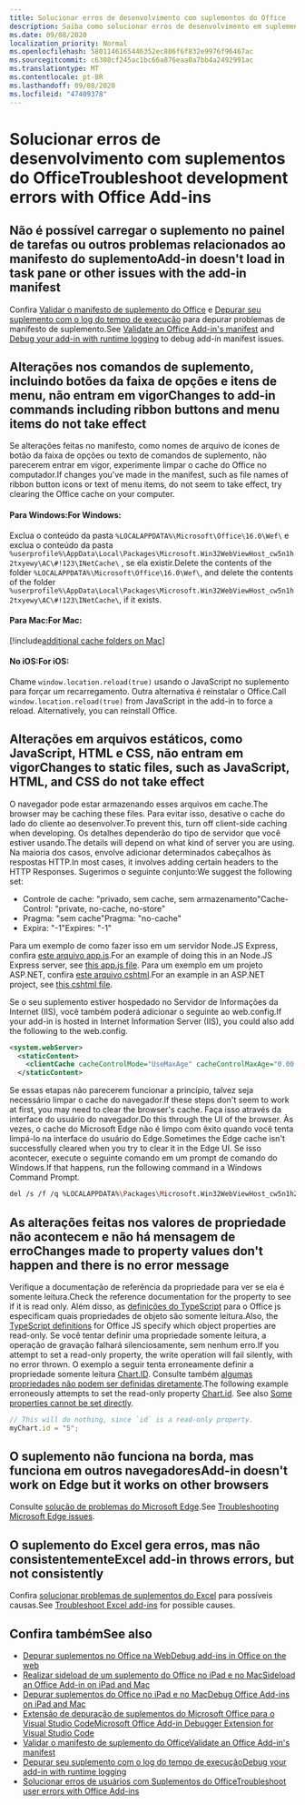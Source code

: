 ```yaml
---
title: Solucionar erros de desenvolvimento com suplementos do Office
description: Saiba como solucionar erros de desenvolvimento em suplementos do Office.
ms.date: 09/08/2020
localization_priority: Normal
ms.openlocfilehash: 5801146165446352ec806f6f832e9976f96467ac
ms.sourcegitcommit: c6308cf245ac1bc66a876eaa0a7bb4a2492991ac
ms.translationtype: MT
ms.contentlocale: pt-BR
ms.lasthandoff: 09/08/2020
ms.locfileid: "47409378"
---
```

# <a name="troubleshoot-development-errors-with-office-add-ins"></a><span data-ttu-id="22ac2-103">Solucionar erros de desenvolvimento com suplementos do Office</span><span class="sxs-lookup"><span data-stu-id="22ac2-103">Troubleshoot development errors with Office Add-ins</span></span>

## <a name="add-in-doesnt-load-in-task-pane-or-other-issues-with-the-add-in-manifest"></a><span data-ttu-id="22ac2-104">Não é possível carregar o suplemento no painel de tarefas ou outros problemas relacionados ao manifesto do suplemento</span><span class="sxs-lookup"><span data-stu-id="22ac2-104">Add-in doesn't load in task pane or other issues with the add-in manifest</span></span>

<span data-ttu-id="22ac2-105">Confira [Validar o manifesto de suplemento do Office](troubleshoot-manifest.md) e [Depurar seu suplemento com o log do tempo de execução](runtime-logging.md) para depurar problemas de manifesto de suplemento.</span><span class="sxs-lookup"><span data-stu-id="22ac2-105">See [Validate an Office Add-in's manifest](troubleshoot-manifest.md) and [Debug your add-in with runtime logging](runtime-logging.md) to debug add-in manifest issues.</span></span>

## <a name="changes-to-add-in-commands-including-ribbon-buttons-and-menu-items-do-not-take-effect"></a><span data-ttu-id="22ac2-106">Alterações nos comandos de suplemento, incluindo botões da faixa de opções e itens de menu, não entram em vigor</span><span class="sxs-lookup"><span data-stu-id="22ac2-106">Changes to add-in commands including ribbon buttons and menu items do not take effect</span></span>

<span data-ttu-id="22ac2-107">Se alterações feitas no manifesto, como nomes de arquivo de ícones de botão da faixa de opções ou texto de comandos de suplemento, não parecerem entrar em vigor, experimente limpar o cache do Office no computador.</span><span class="sxs-lookup"><span data-stu-id="22ac2-107">If changes you've made in the manifest, such as file names of ribbon button icons or text of menu items, do not seem to take effect, try clearing the Office cache on your computer.</span></span> 

#### <a name="for-windows"></a><span data-ttu-id="22ac2-108">Para Windows:</span><span class="sxs-lookup"><span data-stu-id="22ac2-108">For Windows:</span></span>

<span data-ttu-id="22ac2-109">Exclua o conteúdo da pasta `%LOCALAPPDATA%\Microsoft\Office\16.0\Wef\` e exclua o conteúdo da pasta `%userprofile%\AppData\Local\Packages\Microsoft.Win32WebViewHost_cw5n1h2txyewy\AC\#!123\INetCache\` , se ela existir.</span><span class="sxs-lookup"><span data-stu-id="22ac2-109">Delete the contents of the folder `%LOCALAPPDATA%\Microsoft\Office\16.0\Wef\`, and delete the contents of the folder `%userprofile%\AppData\Local\Packages\Microsoft.Win32WebViewHost_cw5n1h2txyewy\AC\#!123\INetCache\`, if it exists.</span></span>

#### <a name="for-mac"></a><span data-ttu-id="22ac2-110">Para Mac:</span><span class="sxs-lookup"><span data-stu-id="22ac2-110">For Mac:</span></span>

[!include[additional cache folders on Mac](../includes/mac-cache-folders.md)]

#### <a name="for-ios"></a><span data-ttu-id="22ac2-111">No iOS:</span><span class="sxs-lookup"><span data-stu-id="22ac2-111">For iOS:</span></span>
<span data-ttu-id="22ac2-p101">Chame `window.location.reload(true)` usando o JavaScript no suplemento para forçar um recarregamento. Outra alternativa é reinstalar o Office.</span><span class="sxs-lookup"><span data-stu-id="22ac2-p101">Call `window.location.reload(true)` from JavaScript in the add-in to force a reload. Alternatively, you can reinstall Office.</span></span>

## <a name="changes-to-static-files-such-as-javascript-html-and-css-do-not-take-effect"></a><span data-ttu-id="22ac2-114">Alterações em arquivos estáticos, como JavaScript, HTML e CSS, não entram em vigor</span><span class="sxs-lookup"><span data-stu-id="22ac2-114">Changes to static files, such as JavaScript, HTML, and CSS do not take effect</span></span>

<span data-ttu-id="22ac2-115">O navegador pode estar armazenando esses arquivos em cache.</span><span class="sxs-lookup"><span data-stu-id="22ac2-115">The browser may be caching these files.</span></span> <span data-ttu-id="22ac2-116">Para evitar isso, desative o cache do lado do cliente ao desenvolver.</span><span class="sxs-lookup"><span data-stu-id="22ac2-116">To prevent this, turn off client-side caching when developing.</span></span> <span data-ttu-id="22ac2-117">Os detalhes dependerão do tipo de servidor que você estiver usando.</span><span class="sxs-lookup"><span data-stu-id="22ac2-117">The details will depend on what kind of server you are using.</span></span> <span data-ttu-id="22ac2-118">Na maioria dos casos, envolve adicionar determinados cabeçalhos às respostas HTTP.</span><span class="sxs-lookup"><span data-stu-id="22ac2-118">In most cases, it involves adding certain headers to the HTTP Responses.</span></span> <span data-ttu-id="22ac2-119">Sugerimos o seguinte conjunto:</span><span class="sxs-lookup"><span data-stu-id="22ac2-119">We suggest the following set:</span></span>

- <span data-ttu-id="22ac2-120">Controle de cache: "privado, sem cache, sem armazenamento"</span><span class="sxs-lookup"><span data-stu-id="22ac2-120">Cache-Control: "private, no-cache, no-store"</span></span>
- <span data-ttu-id="22ac2-121">Pragma: "sem cache"</span><span class="sxs-lookup"><span data-stu-id="22ac2-121">Pragma: "no-cache"</span></span>
- <span data-ttu-id="22ac2-122">Expira: "-1"</span><span class="sxs-lookup"><span data-stu-id="22ac2-122">Expires: "-1"</span></span>

<span data-ttu-id="22ac2-123">Para um exemplo de como fazer isso em um servidor Node.JS Express, confira [este arquivo app.js](https://github.com/OfficeDev/Office-Add-in-NodeJS-SSO/blob/master/Complete/app.js).</span><span class="sxs-lookup"><span data-stu-id="22ac2-123">For an example of doing this in an Node.JS Express server, see [this app.js file](https://github.com/OfficeDev/Office-Add-in-NodeJS-SSO/blob/master/Complete/app.js).</span></span> <span data-ttu-id="22ac2-124">Para um exemplo em um projeto ASP.NET, confira [este arquivo cshtml](https://github.com/OfficeDev/Office-Add-in-ASPNET-SSO/blob/master/Complete/Office-Add-in-ASPNET-SSO-WebAPI/Views/Shared/_Layout.cshtml).</span><span class="sxs-lookup"><span data-stu-id="22ac2-124">For an example in an ASP.NET project, see [this cshtml file](https://github.com/OfficeDev/Office-Add-in-ASPNET-SSO/blob/master/Complete/Office-Add-in-ASPNET-SSO-WebAPI/Views/Shared/_Layout.cshtml).</span></span>

<span data-ttu-id="22ac2-125">Se o seu suplemento estiver hospedado no Servidor de Informações da Internet (IIS), você também poderá adicionar o seguinte ao web.config.</span><span class="sxs-lookup"><span data-stu-id="22ac2-125">If your add-in is hosted in Internet Information Server (IIS), you could also add the following to the web.config.</span></span>

```xml
<system.webServer>
  <staticContent>
    <clientCache cacheControlMode="UseMaxAge" cacheControlMaxAge="0.00:00:00" cacheControlCustom="must-revalidate" />
  </staticContent>
```

<span data-ttu-id="22ac2-126">Se essas etapas não parecerem funcionar a princípio, talvez seja necessário limpar o cache do navegador.</span><span class="sxs-lookup"><span data-stu-id="22ac2-126">If these steps don't seem to work at first, you may need to clear the browser's cache.</span></span> <span data-ttu-id="22ac2-127">Faça isso através da interface do usuário do navegador.</span><span class="sxs-lookup"><span data-stu-id="22ac2-127">Do this through the UI of the browser.</span></span> <span data-ttu-id="22ac2-128">Às vezes, o cache do Microsoft Edge não é limpo com êxito quando você tenta limpá-lo na interface do usuário do Edge.</span><span class="sxs-lookup"><span data-stu-id="22ac2-128">Sometimes the Edge cache isn't successfully cleared when you try to clear it in the Edge UI.</span></span> <span data-ttu-id="22ac2-129">Se isso acontecer, execute o seguinte comando em um prompt de comando do Windows.</span><span class="sxs-lookup"><span data-stu-id="22ac2-129">If that happens, run the following command in a Windows Command Prompt.</span></span>

```bash
del /s /f /q %LOCALAPPDATA%\Packages\Microsoft.Win32WebViewHost_cw5n1h2txyewy\AC\#!123\INetCache\
```

## <a name="changes-made-to-property-values-dont-happen-and-there-is-no-error-message"></a><span data-ttu-id="22ac2-130">As alterações feitas nos valores de propriedade não acontecem e não há mensagem de erro</span><span class="sxs-lookup"><span data-stu-id="22ac2-130">Changes made to property values don't happen and there is no error message</span></span>

<span data-ttu-id="22ac2-131">Verifique a documentação de referência da propriedade para ver se ela é somente leitura.</span><span class="sxs-lookup"><span data-stu-id="22ac2-131">Check the reference documentation for the property to see if it is read only.</span></span> <span data-ttu-id="22ac2-132">Além disso, as [definições do TypeScript](../develop/referencing-the-javascript-api-for-office-library-from-its-cdn.md) para o Office js especificam quais propriedades de objeto são somente leitura.</span><span class="sxs-lookup"><span data-stu-id="22ac2-132">Also, the [TypeScript definitions](../develop/referencing-the-javascript-api-for-office-library-from-its-cdn.md) for Office JS specify which object properties are read-only.</span></span> <span data-ttu-id="22ac2-133">Se você tentar definir uma propriedade somente leitura, a operação de gravação falhará silenciosamente, sem nenhum erro.</span><span class="sxs-lookup"><span data-stu-id="22ac2-133">If you attempt to set a read-only property, the write operation will fail silently, with no error thrown.</span></span> <span data-ttu-id="22ac2-134">O exemplo a seguir tenta erroneamente definir a propriedade somente leitura [Chart.ID](/javascript/api/excel/excel.chart#id). Consulte também [algumas propriedades não podem ser definidas diretamente](../develop/application-specific-api-model.md#some-properties-cannot-be-set-directly).</span><span class="sxs-lookup"><span data-stu-id="22ac2-134">The following example erroneously attempts to set the read-only property [Chart.id](/javascript/api/excel/excel.chart#id). See also [Some properties cannot be set directly](../develop/application-specific-api-model.md#some-properties-cannot-be-set-directly).</span></span>

```js
// This will do nothing, since `id` is a read-only property.
myChart.id = "5";
```

## <a name="add-in-doesnt-work-on-edge-but-it-works-on-other-browsers"></a><span data-ttu-id="22ac2-135">O suplemento não funciona na borda, mas funciona em outros navegadores</span><span class="sxs-lookup"><span data-stu-id="22ac2-135">Add-in doesn't work on Edge but it works on other browsers</span></span>

<span data-ttu-id="22ac2-136">Consulte [solução de problemas do Microsoft Edge](../concepts/browsers-used-by-office-web-add-ins.md#troubleshooting-microsoft-edge-issues).</span><span class="sxs-lookup"><span data-stu-id="22ac2-136">See [Troubleshooting Microsoft Edge issues](../concepts/browsers-used-by-office-web-add-ins.md#troubleshooting-microsoft-edge-issues).</span></span>

## <a name="excel-add-in-throws-errors-but-not-consistently"></a><span data-ttu-id="22ac2-137">O suplemento do Excel gera erros, mas não consistentemente</span><span class="sxs-lookup"><span data-stu-id="22ac2-137">Excel add-in throws errors, but not consistently</span></span>

<span data-ttu-id="22ac2-138">Confira [solucionar problemas de suplementos do Excel](../excel/excel-add-ins-troubleshooting.md) para possíveis causas.</span><span class="sxs-lookup"><span data-stu-id="22ac2-138">See [Troubleshoot Excel add-ins](../excel/excel-add-ins-troubleshooting.md) for possible causes.</span></span>

## <a name="see-also"></a><span data-ttu-id="22ac2-139">Confira também</span><span class="sxs-lookup"><span data-stu-id="22ac2-139">See also</span></span>

- [<span data-ttu-id="22ac2-140">Depurar suplementos no Office na Web</span><span class="sxs-lookup"><span data-stu-id="22ac2-140">Debug add-ins in Office on the web</span></span>](debug-add-ins-in-office-online.md)
- [<span data-ttu-id="22ac2-141">Realizar sideload de um suplemento do Office no iPad e no Mac</span><span class="sxs-lookup"><span data-stu-id="22ac2-141">Sideload an Office Add-in on iPad and Mac</span></span>](sideload-an-office-add-in-on-ipad-and-mac.md)  
- [<span data-ttu-id="22ac2-142">Depurar suplementos do Office no iPad e no Mac</span><span class="sxs-lookup"><span data-stu-id="22ac2-142">Debug Office Add-ins on iPad and Mac</span></span>](debug-office-add-ins-on-ipad-and-mac.md)  
- [<span data-ttu-id="22ac2-143">Extensão de depuração de suplementos do Microsoft Office para o Visual Studio Code</span><span class="sxs-lookup"><span data-stu-id="22ac2-143">Microsoft Office Add-in Debugger Extension for Visual Studio Code</span></span>](debug-with-vs-extension.md)
- [<span data-ttu-id="22ac2-144">Validar o manifesto de suplemento do Office</span><span class="sxs-lookup"><span data-stu-id="22ac2-144">Validate an Office Add-in's manifest</span></span>](troubleshoot-manifest.md)
- [<span data-ttu-id="22ac2-145">Depurar seu suplemento com o log do tempo de execução</span><span class="sxs-lookup"><span data-stu-id="22ac2-145">Debug your add-in with runtime logging</span></span>](runtime-logging.md)
- [<span data-ttu-id="22ac2-146">Solucionar erros de usuários com Suplementos do Office</span><span class="sxs-lookup"><span data-stu-id="22ac2-146">Troubleshoot user errors with Office Add-ins</span></span>](testing-and-troubleshooting.md)
